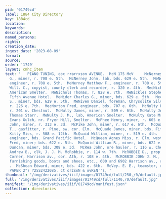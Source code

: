 ```yaml
---
pid: '01749cd'
label: 1884 City Directory
key: 1884cd
location: 
keywords: 
description: 
named_persons: 
rights: 
creation_date: 
ingest_date: '2023-08-09'
format: 
source: 
order: '1749'
layout: cmhc_item
text: '   PIANO TUNING, coc rrarrxson AVENUE.  McN 175 McV     McNerney Cornelius
  G., miner, r. 708 e. 5th.  McNerney John, lab, bds. 629 e. 5th.  MeNerney John J.,
  engineer, r. 708 e. 5th.  MeNerney Matthew F., engineer, r. 708 e. 5th.  McNerney
  Will. C., copyist, county clerk and recorder, r. 320 e. 4th.  MecNichols John, lab,
  American Smelter.  MeNichols Thomas, r. 828 e. 7th.  MeNickles Stephen, miner, bds.
  Fifth Avenue Hotel.  MeNider Charles G., miner, bds. 629 e. 5th.  MecNider William
  S., miner, bds. 629 e. 5th.  MeNiven Daniel, foreman, Chrysolite Silver Mining Co.,
  r. 226 e. 7th.  MecNorton Fred, engineer, bds. 707 e. 6th.  McNulty Frank, mining,
  r. 201 w. Chestnut.  McNulty James, miner, r. 509 e. 6th.  McNulty John, miner,
  Thomas Starr.  MeNulty J. M., lab, American Smelter.  McNulty Kate Mrs., r. Big
  Evans Gulch, nr. Fryer Hill, Smelter.  McPhee Henry, miner, r. 605 e. 5th.  McPherson
  John, miner, r. 313 e. 3d.  McPike John, miner, r. 617 e. 6th.  McQuade Charles
  T., gasfitter, r. Pine, sw. cor. Elm.  McQuade James, miner, bds. Fifth Avenue Hotel.  McQuade
  Kitty Miss, r. 508 e. 12th.  McQuaid William, miner, r. 519 e. 4th.  McQuaig Neil,
  engineer, bds. Grand Pacific Hotel.  McQueen Agnes Miss, r. Elm, west of R. R. crossing.  MecQuoid
  Fred, miner; bds. 622 e. 5th.  McQuoid William R., miner, bds. 622 e. 5th.  McRae
  Duncan, miner, bds. 308 e. 3d.  McRea John, ore hauler, r. 116 w. Chestnut.  McRobbie
  Andrew B., clk, J. J. M. McRobbie, r. 114 w. 7th.  McROBBIE D., prop’r Mack’s Clothing
  Corner, Harrison av., cor. Ath, r. 108 e. 4th.  McROBBIE JOHN J. M., clothing and
  furnishing goods, boots and shoes, etc., 600 and 6902 Harrison av., r. 114 w. 7th.
  .  McShean Edward, miner, bds. 422 e. 6th.  MeVey. E. E., teamster, r. 528 w. Front.     WALL
  PAPER 2"? ?2SS2422085. ct orzsoN & ovREN''s, '
thumbnail: "/img/derivatives/iiif/images/01749cd/full/250,/0/default.jpg"
full: "/img/derivatives/iiif/images/01749cd/full/1140,/0/default.jpg"
manifest: "/img/derivatives/iiif/01749cd/manifest.json"
collection: directories
---
```

